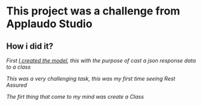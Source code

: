# This project was a challenge from Applaudo Studio

## How i did it? 

*First [I created the model](src/main/java/models/Character.java), this with the purpose of cast a json response data to a class*

*This was a very challenging task, this was my first time seeing Rest Assured*

*The firt thing that come to my mind was create a Class*

